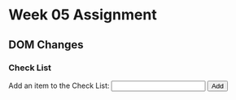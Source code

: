 <!-- 
	Name: Ivince Pajarin
	Professor: Dr. Anna Baynes
	Class: CSC196W-01 - Web Programming
	Assignment: Week 05 - How to Make Changes to the DOM
	Due date: 3/2/2021 -> Moved to 3/9/2021
	index.html
-->

<!DOCTYPE html>
<html>
  <head>
    <title>Week 05 Assignment - DOM</title>
    <link rel='stylesheet' href='week05.css'>
    <script type="text/javascript" src="week05.js"></script>
  </head>

  <body>
      <h1>Week 05 Assignment</h1>
      <h2>DOM Changes</h2>
      <h3>Check List</h3>
      <div>
        <label for='todo'>
          Add an item to the Check List:
          <input type='todo' name='todo'>
          <button>Add</button>
        </label>
      </div>
      <ul>  
      </ul>
  </body>
</html>
